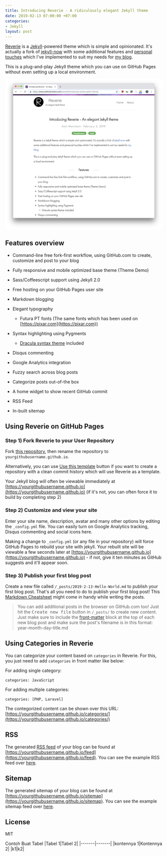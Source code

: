 ```yaml
---
title: Introducing Reverie - A ridiculously elegant Jekyll theme
date: 2019-02-13 07:00:00 +07:00
categories:
- Jekyll
layout: post
---
```


[Reverie](https://github.com/amitmerchant1990/reverie) is a [Jekyll](https://jekyllrb.com/)-powered theme which is simple and opinionated. It's actually a fork of [jekyll-now](https://github.com/barryclark/jekyll-now) with some additional features and [personal touches](https://github.com/amitmerchant1990/amitmerchant1990.github.io) which I've implemented to suit my needs for [my blog](https://www.amitmerchant.com).

This is a plug-and-play Jekyll theme which you can use on GitHub Pages without even setting up a local environment.

![](/images/reverie-demo.png)

## Features overview

* Command-line free fork-first workflow, using GitHub.com to create, customize and post to your blog

* Fully responsive and mobile optimized base theme (Theme Demo)

* Sass/Coffeescript support using Jekyll 2.0

* Free hosting on your GitHub Pages user site

* Markdown blogging

* Elegant typography

  * Futura PT fonts (The same fonts which has been used on [https://pixar.com](https://pixar.com))

* Syntax highlighting using Pygments

  * [Dracula syntax theme](https://draculatheme.com/) included

* Disqus commenting

* Google Analytics integration

* Fuzzy search across blog posts

* Categorize posts out-of-the box

* A home widget to show recent GitHub commit

* RSS Feed

* In-built sitemap

## Using Reverie on GitHub Pages

### Step 1) Fork Reverie to your User Repository

Fork [this repository](https://github.com/amitmerchant1990/reverie), then rename the repository to `yourgithubusername.github.io`.

Alternatively, you can use [Use this template](https://github.com/amitmerchant1990/reverie/generate) button if you want to create a repository with a clean commit history which will use Reverie as a template.

Your Jekyll blog will often be viewable immediately at [https://yourgithubusername.github.io](https://yourgithubusername.github.io) (if it's not, you can often force it to build by completing step 2)

### Step 2) Customize and view your site

Enter your site name, description, avatar and many other options by editing the `_config.yml` file. You can easily turn on Google Analytics tracking, Disqus commenting and social icons here.

Making a change to `_config.yml` (or any file in your repository) will force GitHub Pages to rebuild your site with jekyll. Your rebuilt site will be viewable a few seconds later at [https://yourgithubusername.github.io](https://yourgithubusername.github.io) - if not, give it ten minutes as GitHub suggests and it'll appear soon.

### Step 3) Publish your first blog post

Create a new file called `/_posts/2019-2-13-Hello-World.md` to publish your first blog post. That's all you need to do to publish your first blog post! This [Markdown Cheatsheet](https://github.com/adam-p/markdown-here/wiki/Markdown-Cheatsheet) might come in handy while writing the posts.

> You can add additional posts in the browser on GitHub.com too! Just hit the <kbd>Create new file</kbd> button in `/_posts/` to create new content. Just make sure to include the [front-matter](http://jekyllrb.com/docs/frontmatter/) block at the top of each new blog post and make sure the post's filename is in this format: year-month-day-title.md

## Using Categories in Reverie

You can categorize your content based on `categories` in Reverie. For this, you just need to add `categories` in front matter like below:

For adding single category:

    categories: JavaScript

For adding multiple categories:

    categories: [PHP, Laravel]

The contegorized content can be shown over this URL: [https://yourgithubusername.github.io/categories/](https://yourgithubusername.github.io/categories/)

## RSS

The generated [RSS feed](https://en.wikipedia.org/wiki/RSS) of your blog can be found at [https://yourgithubusername.github.io/feed](https://yourgithubusername.github.io/feed). You can see the example RSS feed over [here](https://www.amitmerchant.com/feed).

## Sitemap

The generated sitemap of your blog can be found at [https://yourgithubusername.github.io/sitemap](https://yourgithubusername.github.io/sitemap). You can see the example sitemap feed over [here](https://www.amitmerchant.com/sitemap).

## License

MIT

Contoh Buat Tabel
|Tabel 1|Tabel 2|
|-------|-------|
|kontennya 1|Kontennya 2|
|k1|k2|